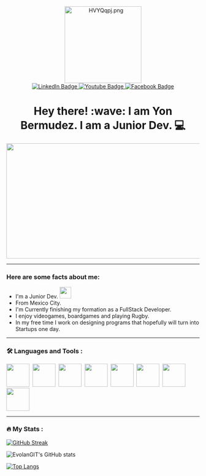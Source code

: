 <div id="header" align="center">
 <a href="#"><img src="https://iili.io/HVYQqpj.png" alt="HVYQqpj.png" border="0" width="200px" ></a>


<div id="badges">
  <a href="your-linkedin-URL">
    <img src="https://img.shields.io/badge/LinkedIn-blue?style=for-the-badge&logo=linkedin&logoColor=white" alt="LinkedIn Badge"/>
  </a>
  <a href="https://www.youtube.com/channel/UCkExoPOxarHJtYN5Z9r_coQ">
    <img src="https://img.shields.io/badge/YouTube-red?style=for-the-badge&logo=youtube&logoColor=white" alt="Youtube Badge"/>
  </a>
  <a href="https://www.facebook.com/yonatan.bermudez.7">
    <img src="https://img.shields.io/badge/Facebook-blue?style=for-the-badge&logo=facebook&logoColor=white" alt="Facebook Badge"/>
  </a>
</div>
 
<h1> Hey there! :wave: I am Yon Bermudez. I am a Junior Dev. &#x1F4BB </h1>

</div>

<div align="center">
  <img src="https://media.giphy.com/media/dWesBcTLavkZuG35MI/giphy.gif" width="600" height="300"/>
</div>

---
### Here are some facts about me:
 - I'm a Junior Dev. <img src="https://media.giphy.com/media/WUlplcMpOCEmTGBtBW/giphy.gif" width="30">
 - From Mexico City. 
 - I'm Currently finishing my formation as a FullStack Developer.
 - I enjoy videogames, boardgames and playing Rugby. 
 - In my free time I work on designing programs that hopefully will turn into Startups one day.
---

### :hammer_and_wrench: Languages and Tools :
<div>
<img src="https://cdn.jsdelivr.net/gh/devicons/devicon/icons/html5/html5-original-wordmark.svg" width="60" height="60">&nbsp;
<img src="https://cdn.jsdelivr.net/gh/devicons/devicon/icons/css3/css3-original-wordmark.svg" width="60" height="60">&nbsp;
<img src="https://cdn.jsdelivr.net/gh/devicons/devicon/icons/javascript/javascript-original.svg" width="60" height="60">&nbsp;
<img src="https://cdn.jsdelivr.net/gh/devicons/devicon/icons/nodejs/nodejs-original.svg" width="60" height="60">&nbsp;
<img src="https://cdn.jsdelivr.net/gh/devicons/devicon/icons/mysql/mysql-original-wordmark.svg" width="60" height="60">&nbsp;
<img src="https://cdn.jsdelivr.net/gh/devicons/devicon/icons/express/express-original-wordmark.svg" width="60" height="60">&nbsp;
<img src="https://cdn.jsdelivr.net/gh/devicons/devicon/icons/mongodb/mongodb-original-wordmark.svg" width="60" height="60">&nbsp;
<img src="https://cdn.jsdelivr.net/gh/devicons/devicon/icons/jest/jest-plain.svg" width="60" height="60"
</div>

---
### :fire: My Stats :

[![GitHub Streak](https://streak-stats.demolab.com?user=EvolanGit&theme=onedark&hide_border=true&border_radius=4.7&date_format=M%20j%5B%2C%20Y%5D&background=0D1117&border=0D1117&stroke=080317EC&ring=321391EC&fire=321391EC&currStreakNum=66EB5FD5&sideNums=66EB5FD5&currStreakLabel=66EB5FD5&sideLabels=66EB5FD5&dates=66EB5FD5)](https://git.io/streak-stats)

![EvolanGIT's GitHub stats](https://github-readme-stats.vercel.app/api?username=EvolanGIT&show_icons=true&text_color=66EB5FD5&icon_color=321391EC&hide_border=true&title_color=66EB5FD5&theme=transparent)

[![Top Langs](https://github-readme-stats.vercel.app/api/top-langs/?username=EvolanGIT&langs_count=8&exclude_repo=NewTech-Blog&layout=compact&theme=vision-friendly-dark)](https://github.com/EvolanGIT/github-readme-stats) 

